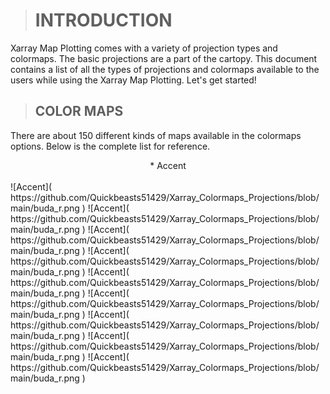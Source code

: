 > # INTRODUCTION

 Xarray Map Plotting comes with a variety of projection types and colormaps. The basic projections are a part of the cartopy. This document contains a list of all the types of   projections and colormaps available to the users while using the Xarray Map Plotting. Let's get started!

> ## COLOR MAPS
There are about 150 different kinds of maps available in the  colormaps options. Below is the complete list for reference.
<div align="center">* Accent</div><br>![Accent]( https://github.com/Quickbeasts51429/Xarray_Colormaps_Projections/blob/main/buda_r.png )
![Accent]( https://github.com/Quickbeasts51429/Xarray_Colormaps_Projections/blob/main/buda_r.png )
![Accent]( https://github.com/Quickbeasts51429/Xarray_Colormaps_Projections/blob/main/buda_r.png )
![Accent]( https://github.com/Quickbeasts51429/Xarray_Colormaps_Projections/blob/main/buda_r.png )
![Accent]( https://github.com/Quickbeasts51429/Xarray_Colormaps_Projections/blob/main/buda_r.png )
![Accent]( https://github.com/Quickbeasts51429/Xarray_Colormaps_Projections/blob/main/buda_r.png )
![Accent]( https://github.com/Quickbeasts51429/Xarray_Colormaps_Projections/blob/main/buda_r.png )
![Accent]( https://github.com/Quickbeasts51429/Xarray_Colormaps_Projections/blob/main/buda_r.png )
![Accent]( https://github.com/Quickbeasts51429/Xarray_Colormaps_Projections/blob/main/buda_r.png )

    
          
